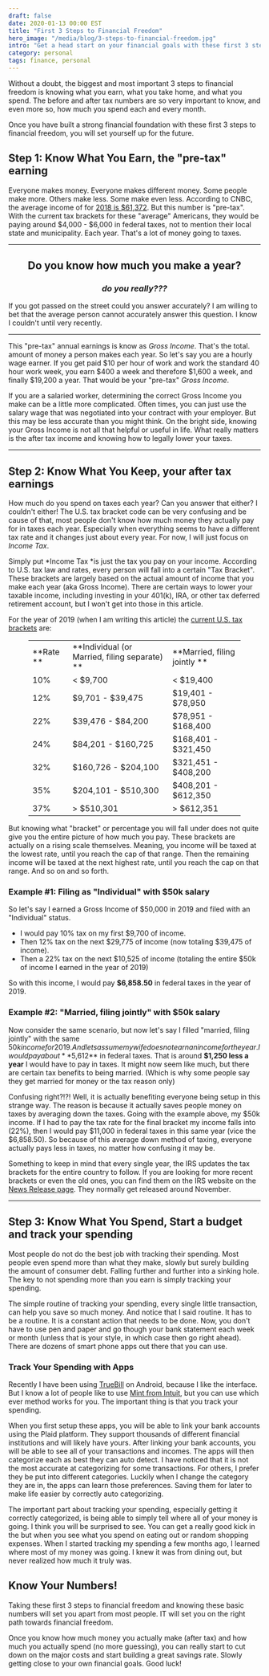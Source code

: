 ```yaml
---
draft: false
date: 2020-01-13 00:00 EST
title: "First 3 Steps to Financial Freedom"
hero_image: "/media/blog/3-steps-to-financial-freedom.jpg"
intro: "Get a head start on your financial goals with these first 3 steps to financial freedom. Simple steps to figure out what you earn, keep, and spend."
category: personal
tags: finance, personal
---
```


Without a doubt, the biggest and most important 3 steps to financial freedom is knowing what you earn, what you take home, and what you spend. The before and after tax numbers are so very important to know, and even more so, how much you spend each and every month.

Once you have built a strong financial foundation with these first 3 steps to financial freedom, you will set yourself up for the future.

## Step 1: Know What You Earn, the "pre-tax" earning

Everyone makes money. Everyone makes different money. Some people make more. Others make less. Some make even less. According to CNBC, the average income of for [2018 is $61,372](https://www.cnbc.com/2018/09/12/median-household-income-climbs-to-new-high-of-61372.html). But this number is "pre-tax". With the current tax brackets for these "average" Americans, they would be paying around $4,000 - $6,000 in federal taxes, not to mention their local state and municipality. Each year. That's a lot of money going to taxes.

---

<center>

## **Do you know how much you make a year?**

### _do you really???_

</center>

If you got passed on the street could you answer accurately? I am willing to bet that the average person cannot accurately answer this question. I know I couldn't until very recently.

---

This "pre-tax" annual earnings is know as _Gross Income_. That's the total. amount of money a person makes each year. So let's say you are a hourly wage earner. If you get paid $10 per hour of work and work the standard 40 hour work week, you earn $400 a week and therefore $1,600 a week, and finally $19,200 a year. That would be your "pre-tax" _Gross Income_.

If you are a salaried worker, determining the correct Gross Income you make can be a little more complicated. Often times, you can just use the salary wage that was negotiated into your contract with your employer. But this may be less accurate than you might think. On the bright side, knowing your Gross Income is not all that helpful or useful in life. What really matters is the after tax income and knowing how to legally lower your taxes.

---

## Step 2: Know What You Keep, your after tax earnings

How much do you spend on taxes each year? Can you answer that either? I couldn't either! The U.S. tax bracket code can be very confusing and be cause of that, most people don't know how much money they actually pay for in taxes each year. Especially when everything seems to have a different tax rate and it changes just about every year. For now, I will just focus on _Income Tax_.

Simply put *Income Tax *is just the tax you pay on your income. According to U.S. tax law and rates, every person will fall into a certain "Tax Bracket". These brackets are largely based on the actual amount of income that you make each year (aka Gross Income). There are certain ways to lower your taxable income, including investing in your 401(k), IRA, or other tax deferred retirement account, but I won't get into those in this article.

For the year of 2019 (when I am writing this article) the [current U.S. tax brackets](https://www.irs.gov/newsroom/irs-provides-tax-inflation-adjustments-for-tax-year-2019) are:

<!-- wp:table {"align":"center"} -->
<figure class="wp-block-table aligncenter"><table><tbody><tr><td> **Rate **</td><td> **Individual (or Married, filing separate) **</td><td> **Married, filing jointly **</td></tr><tr><td>10%</td><td>&lt; $9,700</td><td>&lt; $19,400</td></tr><tr><td>12%</td><td>$9,701 - $39,475</td><td>$19,401 - $78,950</td></tr><tr><td>22%</td><td>$39,476 - $84,200</td><td>$78,951 - $168,400</td></tr><tr><td>24%</td><td>$84,201 - $160,725</td><td>$168,401 - $321,450</td></tr><tr><td>32%</td><td>$160,726 - $204,100</td><td>$321,451 - $408,200</td></tr><tr><td>35%</td><td>$204,101 - $510,300</td><td>$408,201 - $612,350</td></tr><tr><td>37%</td><td>&gt; $510,301</td><td>&gt; $612,351</td></tr></tbody></table></figure>
<!-- /wp:table -->

But knowing what "bracket" or percentage you will fall under does not quite give you the entire picture of how much you pay. These brackets are actually on a rising scale themselves. Meaning, you income will be taxed at the lowest rate, until you reach the cap of that range. Then the remaining income will be taxed at the next highest rate, until you reach the cap on that range. And so on and so forth.

### Example #1: Filing as "Individual" with $50k salary

So let's say I earned a Gross Income of $50,000 in 2019 and filed with an "Individual" status.

- I would pay 10% tax on my first $9,700 of income.
- Then 12% tax on the next $29,775 of income (now totaling $39,475 of income).
- Then a 22% tax on the next $10,525 of income (totaling the entire $50k of income I earned in the year of 2019)

So with this income, I would pay **$6,858.50** in federal taxes in the year of 2019.

### Example #2: "Married, filing jointly" with $50k salary

Now consider the same scenario, but now let's say I filled "married, filing jointly" with the same $50k income for 2019. And lets assume my wife does not earn an income for the year. I would pay about **$5,612** in federal taxes. That is around **$1,250 less a year** I would have to pay in taxes. It might now seem like much, but there are certain tax benefits to being married. (Which is why some people say they get married for money or the tax reason only)

Confusing right?!?! Well, it is actually benefiting everyone being setup in this strange way. The reason is because it actually saves people money on taxes by averaging down the taxes. Going with the example above, my $50k income. If I had to pay the tax rate for the final bracket my income falls into (22%), then I would pay $11,000 in federal taxes in this same year (vice the $6,858.50). So because of this average down method of taxing, everyone actually pays less in taxes, no matter how confusing it may be.

Something to keep in mind that every single year, the IRS updates the tax brackets for the entire country to follow. If you are looking for more recent brackets or even the old ones, you can find them on the IRS website on the [News Release page](https://www.irs.gov/newsroom/news-releases-for-current-month). They normally get released around November.

---

## Step 3: Know What You Spend, Start a budget and track your spending

Most people do not do the best job with tracking their spending. Most people even spend more than what they make, slowly but surely building the amount of consumer debt. Falling further and further into a sinking hole. The key to not spending more than you earn is simply tracking your spending.

The simple routine of tracking your spending, every single little transaction, can help you save so much money. And notice that I said routine. It has to be a routine. It is a constant action that needs to be done. Now, you don't have to use pen and paper and go though your bank statement each week or month (unless that is your style, in which case then go right ahead). There are dozens of smart phone apps out there that you can use.

### Track Your Spending with Apps

Recently I have been using [TrueBill](https://www.truebill.com) on Android, because I like the interface. But I know a lot of people like to use [Mint from Intuit](https://www.mint.com/), but you can use which ever method works for you. The important thing is that you track your spending.

When you first setup these apps, you will be able to link your bank accounts using the Plaid platform. They support thousands of different financial institutions and will likely have yours. After linking your bank accounts, you will be able to see all of your transactions and incomes. The apps will then categorize each as best they can auto detect. I have noticed that it is not the most accurate at categorizing for some transactions. For others, I prefer they be put into different categories. Luckily when I change the category they are in, the apps can learn those preferences. Saving them for later to make life easier by correctly auto categorizing.

The important part about tracking your spending, especially getting it correctly categorized, is being able to simply tell where all of your money is going. I think you will be surprised to see. You can get a really good kick in the but when you see what you spend on eating out or random shopping expenses. When I started tracking my spending a few months ago, I learned where most of my money was going. I knew it was from dining out, but never realized how much it truly was.

## Know Your Numbers!

Taking these first 3 steps to financial freedom and knowing these basic numbers will set you apart from most people. IT will set you on the right path towards financial freedom.

Once you know how much money you actually make (after tax) and how much you actually spend (no more guessing), you can really start to cut down on the major costs and start building a great savings rate. Slowly getting close to your own financial goals. Good luck!
